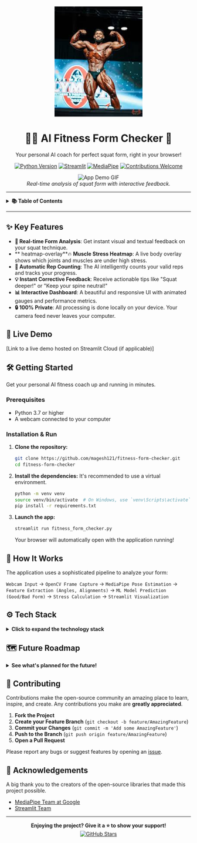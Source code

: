 

<p align="center">
  <img src="https://github.com/magesh121/fitness-form-analyser/blob/main/download.jpg" alt="Project Banner" height="300 width="400"/>
</p>

<h1 align="center">🏋️‍♂️ AI Fitness Form Checker 🤖</h1>

<p align="center">
  Your personal AI coach for perfect squat form, right in your browser!
</p>

<p align="center">
  <!-- Badges -->
  <a href="https://www.python.org/downloads/release/python-370/"><img src="https://img.shields.io/badge/Python-3.7+-blue.svg" alt="Python Version"></a>
  <a href="https://streamlit.io/"><img src="https://img.shields.io/badge/Framework-Streamlit-red.svg" alt="Streamlit"></a>
  <a href="https://google.github.io/mediapipe/"><img src="https://img.shields.io/badge/Computer%20Vision-MediaPipe-green.svg" alt="MediaPipe"></a>
  <a href="https://github.com/yourusername/fitness-form-checker/issues"><img src="https://img.shields.io/badge/contributions-welcome-brightgreen.svg?style=flat" alt="Contributions Welcome"></a>
</p>

<p align="center">
  <img src="https://i.imgur.com/demo-placeholder.gif" alt="App Demo GIF" width="800"/>
  <br>
  <em>Real-time analysis of squat form with interactive feedback.</em>
</p>

---

<details>
  <summary><strong>📚 Table of Contents</strong></summary>
  <ol>
    <li><a href="#-key-features">Key Features</a></li>
    <li><a href="#-live-demo">Live Demo</a></li>
    <li><a href="#-getting-started">Getting Started</a></li>
    <li><a href="#-how-it-works">How It Works</a></li>
    <li><a href="#-tech-stack">Tech Stack</a></li>
    <li><a href="#-future-roadmap">Future Roadmap</a></li>
    <li><a href="#-contributing">Contributing</a></li>
    <li><a href="#-acknowledgements">Acknowledgements</a></li>
  </ol>
</details>

---

## ✨ Key Features

-   **🎯 Real-time Form Analysis**: Get instant visual and textual feedback on your squat technique.
-   ** heatmap-overlay**🔥 **Muscle Stress Heatmap**: A live body overlay shows which joints and muscles are under high stress.
-   **🤖 Automatic Rep Counting**: The AI intelligently counts your valid reps and tracks your progress.
-   **💡 Instant Corrective Feedback**: Receive actionable tips like "Squat deeper!" or "Keep your spine neutral!"
-   **📊 Interactive Dashboard**: A beautiful and responsive UI with animated gauges and performance metrics.
-   **🔒 100% Private**: All processing is done locally on your device. Your camera feed never leaves your computer.

## 🚀 Live Demo

[Link to a live demo hosted on Streamlit Cloud (if applicable)]

## 🛠️ Getting Started

Get your personal AI fitness coach up and running in minutes.

### Prerequisites

-   Python 3.7 or higher
-   A webcam connected to your computer

### Installation & Run

1.  **Clone the repository:**
    ```bash
    git clone https://github.com/magesh121/fitness-form-checker.git
    cd fitness-form-checker
    ```

2.  **Install the dependencies:**
    It's recommended to use a virtual environment.
    ```bash
    python -m venv venv
    source venv/bin/activate  # On Windows, use `venv\Scripts\activate`
    pip install -r requirements.txt
    ```

3.  **Launch the app:**
    ```bash
    streamlit run fitness_form_checker.py
    ```
    Your browser will automatically open with the application running!

## 📖 How It Works

The application uses a sophisticated pipeline to analyze your form:

`Webcam Input` → `OpenCV Frame Capture` → `MediaPipe Pose Estimation` → `Feature Extraction (Angles, Alignments)` → `ML Model Prediction (Good/Bad Form)` → `Stress Calculation` → `Streamlit Visualization`

## ⚙️ Tech Stack

<details>
  <summary><strong>Click to expand the technology stack</strong></summary>
  
  -   **Framework**: [Streamlit](https://www.streamlit.io/) - For building the interactive web application.
  -   **Computer Vision**:
      -   [OpenCV](https://opencv.org/) - For capturing and processing video frames.
      -   [MediaPipe](https://google.github.io/mediapipe/) - For high-fidelity body pose tracking.
  -   **Machine Learning**:
      -   [Scikit-learn](https://scikit-learn.org/) - For the Random Forest classification model.
  -   **Data Manipulation**:
      -   [NumPy](https://numpy.org/) & [Pandas](https://pandas.pydata.org/) - For numerical operations and data handling.
  -   **Data Visualization**:
      -   [Plotly](https://plotly.com/) - For creating interactive, animated gauge charts.
      -   [Matplotlib](https://matplotlib.org/) & [Seaborn](https://seaborn.pydata.org/) - For static plots and model evaluation.

</details>

## 🗺️ Future Roadmap

<details>
  <summary><strong>See what's planned for the future!</strong></summary>

-   [ ] **Support More Exercises**:
    -   [ ] Lunges
    -   [ ] Push-ups
    -   [ ] Deadlifts
-   [ ] **Workout History & Progression**: Save session data to track improvements over time.
-   [ ] **Customizable Workouts**: Allow users to set goals for reps and sets.
-   [ ] **Audio Feedback**: Add voice cues for corrections and encouragement.
-   [ ] **Mobile Support**: Improve compatibility for running on mobile devices.

</details>

## 🤝 Contributing

Contributions make the open-source community an amazing place to learn, inspire, and create. Any contributions you make are **greatly appreciated**.

1.  **Fork the Project**
2.  **Create your Feature Branch** (`git checkout -b feature/AmazingFeature`)
3.  **Commit your Changes** (`git commit -m 'Add some AmazingFeature'`)
4.  **Push to the Branch** (`git push origin feature/AmazingFeature`)
5.  **Open a Pull Request**

Please report any bugs or suggest features by opening an [issue](https://github.com/magesh121/fitness-form-analyser/issues).


## 🙏 Acknowledgements

A big thank you to the creators of the open-source libraries that made this project possible.
-   [MediaPipe Team at Google](https://google.github.io/mediapipe/)
-   [Streamlit Team](https://www.streamlit.io/)

---

<p align="center">
  <b>Enjoying the project? Give it a ⭐️ to show your support!</b>
  <br>
  <a href="https://github.com/magesh121/fitness-form-analyser"><img src="https://img.shields.io/github/stars/magesh121/fitness-form-analyser?style=social" alt="GitHub Stars"></a>
</p>
